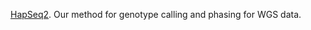 
[HapSeq2](https://github.com/ZhiGroup/HapSeq2). Our method for genotype calling and phasing for WGS data. 


 

